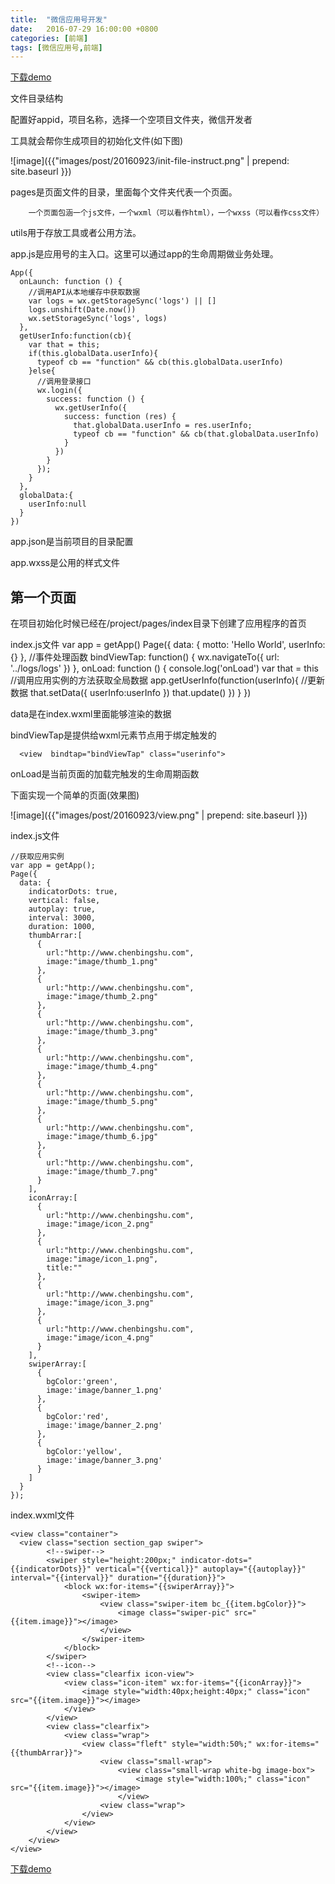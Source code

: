 ```yaml
---
title:  "微信应用号开发"
date:   2016-07-29 16:00:00 +0800
categories: [前端]
tags: [微信应用号,前端]
---
```


[下载demo](https://github.com/CurtisCBS/wx-app)

文件目录结构

配置好appid，项目名称，选择一个空项目文件夹，微信开发者

工具就会帮你生成项目的初始化文件(如下图)

![image]({{"images/post/20160923/init-file-instruct.png" | prepend: site.baseurl }})

pages是页面文件的目录，里面每个文件夹代表一个页面。

        一个页面包涵一个js文件，一个wxml（可以看作html），一个wxss（可以看作css文件）

utils用于存放工具或者公用方法。

app.js是应用号的主入口。这里可以通过app的生命周期做业务处理。

    App({
      onLaunch: function () {
        //调用API从本地缓存中获取数据
        var logs = wx.getStorageSync('logs') || []
        logs.unshift(Date.now())
        wx.setStorageSync('logs', logs)
      },
      getUserInfo:function(cb){
        var that = this;
        if(this.globalData.userInfo){
          typeof cb == "function" && cb(this.globalData.userInfo)
        }else{
          //调用登录接口
          wx.login({
            success: function () {
              wx.getUserInfo({
                success: function (res) {
                  that.globalData.userInfo = res.userInfo;
                  typeof cb == "function" && cb(that.globalData.userInfo)
                }
              })
            }
          });
        }
      },
      globalData:{
        userInfo:null
      }
    })

app.json是当前项目的目录配置

app.wxss是公用的样式文件

第一个页面
---
在项目初始化时候已经在/project/pages/index目录下创建了应用程序的首页

index.js文件
    var app = getApp()
    Page({
      data: {
        motto: 'Hello World',
        userInfo: {}
      },
      //事件处理函数
      bindViewTap: function() {
        wx.navigateTo({
          url: '../logs/logs'
        })
      },
      onLoad: function () {
        console.log('onLoad')
        var that = this
        //调用应用实例的方法获取全局数据
        app.getUserInfo(function(userInfo){
          //更新数据
          that.setData({
            userInfo:userInfo
          })
          that.update()
        })
      }
    })

data是在index.wxml里面能够渲染的数据

bindViewTap是提供给wxml元素节点用于绑定触发的

      <view  bindtap="bindViewTap" class="userinfo">

onLoad是当前页面的加载完触发的生命周期函数

下面实现一个简单的页面(效果图)

![image]({{"images/post/20160923/view.png" | prepend: site.baseurl }})

index.js文件

    //获取应用实例
    var app = getApp();
    Page({
      data: {
        indicatorDots: true,
        vertical: false,
        autoplay: true,
        interval: 3000,
        duration: 1000,
        thumbArrar:[
          {
            url:"http://www.chenbingshu.com",
            image:"image/thumb_1.png"
          },
          {
            url:"http://www.chenbingshu.com",
            image:"image/thumb_2.png"
          },
          {
            url:"http://www.chenbingshu.com",
            image:"image/thumb_3.png"
          },
          {
            url:"http://www.chenbingshu.com",
            image:"image/thumb_4.png"
          },
          {
            url:"http://www.chenbingshu.com",
            image:"image/thumb_5.png"
          },
          {
            url:"http://www.chenbingshu.com",
            image:"image/thumb_6.jpg"
          },
          {
            url:"http://www.chenbingshu.com",
            image:"image/thumb_7.png"
          }
        ],
        iconArray:[
          {
            url:"http://www.chenbingshu.com",
            image:"image/icon_2.png"
          },
          {
            url:"http://www.chenbingshu.com",
            image:"image/icon_1.png",
            title:""
          },
          {
            url:"http://www.chenbingshu.com",
            image:"image/icon_3.png"
          },
          {
            url:"http://www.chenbingshu.com",
            image:"image/icon_4.png"
          }
        ],
        swiperArray:[
          {
            bgColor:'green',
            image:'image/banner_1.png'
          },
          {
            bgColor:'red',
            image:'image/banner_2.png'
          },
          {
            bgColor:'yellow',
            image:'image/banner_3.png'
          }
        ]
      }
    });

index.wxml文件
<!--index.wxml-->

    <view class="container">
      <view class="section section_gap swiper">
            <!--swiper-->
            <swiper style="height:200px;" indicator-dots="{{indicatorDots}}" vertical="{{vertical}}" autoplay="{{autoplay}}" interval="{{interval}}" duration="{{duration}}">
                <block wx:for-items="{{swiperArray}}">
                    <swiper-item>
                        <view class="swiper-item bc_{{item.bgColor}}">
                            <image class="swiper-pic" src="{{item.image}}"></image>
                        </view>
                    </swiper-item>
                </block>
            </swiper>
            <!--icon-->
            <view class="clearfix icon-view">
                <view class="icon-item" wx:for-items="{{iconArray}}">
                    <image style="width:40px;height:40px;" class="icon" src="{{item.image}}"></image>
                </view>
            </view>
            <view class="clearfix">
                <view class="wrap">
                    <view class="fleft" style="width:50%;" wx:for-items="{{thumbArrar}}">
                        <view class="small-wrap">
                            <view class="small-wrap white-bg image-box">
                                <image style="width:100%;" class="icon" src="{{item.image}}"></image>
                            </view>
                        <view class="wrap">
                    </view>
                </view>
            </view>
        </view>
    </view>

[下载demo](https://github.com/CurtisCBS/wx-app)
